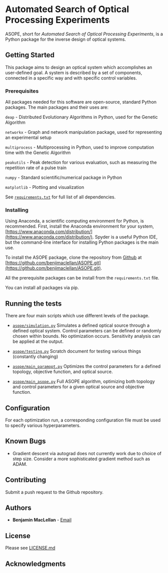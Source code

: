 # Automated Search of Optical Processing Experiments
ASOPE, short for _Automated Search of Optical Processing Experiments_, is a Python package for the inverse design of optical systems. 

## Getting Started

This package aims to design an optical system which accomplishes an user-defined goal. 
A system is described by a set of components, connected in a specific way and with specific control variables.




### Prerequisites

All packages needed for this software are open-source, standard Python packages. The main packages and their uses are:

`deap` - Distributed Evolutionary Algorithms in Python, used for the Genetic Algorithm

`networkx` - Graph and network manipulation package, used for representing an experimental setup

`multiprocess` - Multiprocessing in Python, used to improve computation time with the Genetic Algorithm

`peakutils` - Peak detection for various evaluation, such as measuring the repetition rate of a pulse train

`numpy` - Standard scientific/numerical package in Python

`matplotlib` - Plotting and visualization

See [`requirements.txt`](../requirments.txt) for full list of all dependencies.

### Installing

Using Anaconda, a scientific computing environment for Python, is recommended. First, install the Anaconda environment for your system, [https://www.anaconda.com/distribution/](https://www.anaconda.com/distribution/). Spyder is a useful Python IDE, but the command-line interface for installing Python packages is the main use.

To install the ASOPE package, clone the repository from [Github](https://github.com/) at [https://github.com/benjimaclellan/ASOPE.git](https://github.com/benjimaclellan/ASOPE.git). 

All the prerequisite packages can be install from the `requirements.txt` file. 

You can install all packages via pip.

## Running the tests

There are four main scripts which use different levels of the package.

* [`asope/simulation.py`](../asope/simulation.py) 
Simulates a defined optical source through a defined optical system. 
Control parameters can be defined or randomly chosen within bounds. 
No optimization occurs.
Sensitivity analysis can be applied at the output.

* [`asope/testing.py`](../asope/testing.py) 
Scratch document for testing various things (constantly changing)

* [`asope/main_paramopt.py`](../asope/main_paramopt.py) 
Optimizes the control parameters for a defined topology, objective function, and optical source.

* [`asope/main_asope.py`](../asope/main_asope.py) 
Full ASOPE algorithm, optimizing both topology and control parameters for a given optical source and objective function.

## Configuration

For each optimization run, a corresponding configuration file must be used to specify various hyperparameters.


## Known Bugs
* Gradient descent via autograd does not currently work due to choice of step size.
Consider a more sophisticated gradient method such as ADAM. 

## Contributing
Submit a push request to the Github repository.

## Authors
* **Benjamin MacLellan** - [Email](benjamin.maclellan@emt.inrs.ca)

## License
Please see [LICENSE.md](../LICENSE.md)

## Acknowledgments

 
